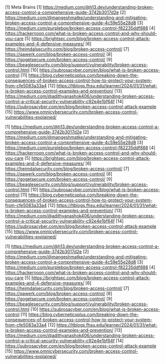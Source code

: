 
[1] Meta Brains
[1] https://medium.com/@h13.dev/understanding-broken-access-control-a-comprehensive-guide-3742b3017d2e
[2] https://medium.com/@mangeshmatke/understanding-and-mitigating-broken-access-control-a-comprehensive-guide-4c59e55e28d8
[3] https://medium.com/purplebox/broken-access-control-f82235ddf888
[4] https://hackernoon.com/what-is-broken-access-control-and-why-should-you-care
[5] https://brightsec.com/blog/broken-access-control-attack-examples-and-4-defensive-measures/
[6] https://heimdalsecurity.com/blog/broken-access-control/
[7] https://qawerk.com/blog/broken-access-control/
[8] https://gogetsecure.com/broken-access-control/
[9] https://beaglesecurity.com/blog/support/vulnerability/broken-access-control.html
[10] https://subrosacyber.com/en/blog/what-is-broken-access-control
[11] https://blog.cyberneticsplus.com/breaking-down-the-consequences-of-broken-access-control-how-to-protect-your-system-from-cfe5083a33a4
[12] https://ltblogs.fhsu.edu/learner/2024/01/31/what-is-broken-access-control-examples-and-prevention/
[13] https://medium.com/@adithyanashok406/understanding-broken-access-control-a-critical-security-vulnerability-c92e4e1bf64f
[14] https://subrosacyber.com/en/blog/broken-access-control-attack-example
[15] https://www.omnicybersecurity.com/broken-access-control-vulnerabilities-explained/

[1] https://medium.com/@h13.dev/understanding-broken-access-control-a-comprehensive-guide-3742b3017d2e
[2] https://medium.com/@mangeshmatke/understanding-and-mitigating-broken-access-control-a-comprehensive-guide-4c59e55e28d8
[3] https://medium.com/purplebox/broken-access-control-f82235ddf888
[4] https://hackernoon.com/what-is-broken-access-control-and-why-should-you-care
[5] https://brightsec.com/blog/broken-access-control-attack-examples-and-4-defensive-measures/
[6] https://heimdalsecurity.com/blog/broken-access-control/
[7] https://qawerk.com/blog/broken-access-control/
[8] https://gogetsecure.com/broken-access-control/
[9] https://beaglesecurity.com/blog/support/vulnerability/broken-access-control.html
[10] https://subrosacyber.com/en/blog/what-is-broken-access-control
[11] https://blog.cyberneticsplus.com/breaking-down-the-consequences-of-broken-access-control-how-to-protect-your-system-from-cfe5083a33a4
[12] https://ltblogs.fhsu.edu/learner/2024/01/31/what-is-broken-access-control-examples-and-prevention/
[13] https://medium.com/@adithyanashok406/understanding-broken-access-control-a-critical-security-vulnerability-c92e4e1bf64f
[14] https://subrosacyber.com/en/blog/broken-access-control-attack-example
[15] https://www.omnicybersecurity.com/broken-access-control-vulnerabilities-explained/

[1] https://medium.com/@h13.dev/understanding-broken-access-control-a-comprehensive-guide-3742b3017d2e
[2] https://medium.com/@mangeshmatke/understanding-and-mitigating-broken-access-control-a-comprehensive-guide-4c59e55e28d8
[3] https://medium.com/purplebox/broken-access-control-f82235ddf888
[4] https://hackernoon.com/what-is-broken-access-control-and-why-should-you-care
[5] https://brightsec.com/blog/broken-access-control-attack-examples-and-4-defensive-measures/
[6] https://heimdalsecurity.com/blog/broken-access-control/
[7] https://qawerk.com/blog/broken-access-control/
[8] https://gogetsecure.com/broken-access-control/
[9] https://beaglesecurity.com/blog/support/vulnerability/broken-access-control.html
[10] https://subrosacyber.com/en/blog/what-is-broken-access-control
[11] https://blog.cyberneticsplus.com/breaking-down-the-consequences-of-broken-access-control-how-to-protect-your-system-from-cfe5083a33a4
[12] https://ltblogs.fhsu.edu/learner/2024/01/31/what-is-broken-access-control-examples-and-prevention/
[13] https://medium.com/@adithyanashok406/understanding-broken-access-control-a-critical-security-vulnerability-c92e4e1bf64f
[14] https://subrosacyber.com/en/blog/broken-access-control-attack-example
[15] https://www.omnicybersecurity.com/broken-access-control-vulnerabilities-explained/